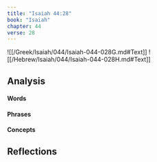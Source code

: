```yaml
---
title: "Isaiah 44:28"
book: "Isaiah"
chapter: 44
verse: 28
---
```

![[/Greek/Isaiah/044/Isaiah-044-028G.md#Text]]
![[/Hebrew/Isaiah/044/Isaiah-044-028H.md#Text]]

## Analysis

#### Words

#### Phrases

#### Concepts

## Reflections
